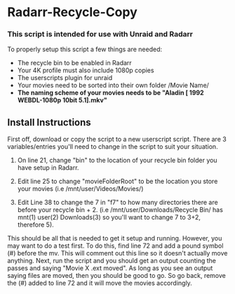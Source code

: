 # Radarr-Recycle-Copy

### This script is intended for use with Unraid and Radarr
To properly setup this script a few things are needed:
* The recycle bin to be enabled in Radarr
* Your 4K profile must also include 1080p copies
* The userscripts plugin for unraid
* Your movies need to be sorted into their own folder /Movie Name/
* **The naming scheme of your movies needs to be "Aladin [ 1992 WEBDL-1080p 10bit 5.1].mkv"**


## Install Instructions
First off, download or copy the script to a new userscript script. There are 3 variables/entries you'll need to change in the script to suit your situation. 

1. On line 21, change "bin" to the location of your recycle bin folder you have setup in Radarr. 

2. Edit line 25 to change "movieFolderRoot" to be the location you store your movies (i.e /mnt/user/Videos/Movies/)

3. Edit Line 38 to change the 7 in "f7" to how many directories there are before your recycle bin + 2. (i.e /mnt/user/Downloads/Recycle Bin/ has mnt(1) user(2) Downloads(3) so you'll want to change 7 to 3+2, therefore 5).

This should be all that is needed to get it setup and running. However, you may want to do a test first. To do this, find line 72 and add a pound symbol (#) before the mv. This will comment out this line so it doesn't actually move anything. Next, run the script and you should get an output counting the passes and saying "Movie X .ext moved". As long as you see an output saying files are moved, then you should be good to go. So go back, remove the (#) added to line 72 and it will move the movies accordingly.
